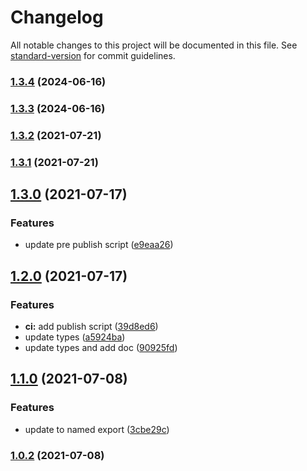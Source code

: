 # Changelog

All notable changes to this project will be documented in this file. See [standard-version](https://github.com/conventional-changelog/standard-version) for commit guidelines.

### [1.3.4](https://github.com/ramchaik/batch-promise/compare/v1.3.3...v1.3.4) (2024-06-16)

### [1.3.3](https://github.com/ramchaik/batch-promise/compare/v1.3.2...v1.3.3) (2024-06-16)

### [1.3.2](https://github.com/ramchaik/batch-promise/compare/v1.3.1...v1.3.2) (2021-07-21)

### [1.3.1](https://github.com/ramchaik/batch-promise/compare/v1.3.0...v1.3.1) (2021-07-21)

## [1.3.0](https://github.com/ramchaik/batch-promise/compare/v1.2.0...v1.3.0) (2021-07-17)


### Features

* update pre publish script ([e9eaa26](https://github.com/ramchaik/batch-promise/commit/e9eaa2656be80d8f3ca0765505e53dd044b10b9a))

## [1.2.0](https://github.com/ramchaik/batch-promise/compare/v1.1.0...v1.2.0) (2021-07-17)


### Features

* **ci:** add publish script ([39d8ed6](https://github.com/ramchaik/batch-promise/commit/39d8ed60f9c24fd8038956b4f45ff0088aa91859))
* update types ([a5924ba](https://github.com/ramchaik/batch-promise/commit/a5924ba8bc47c4eef63ef7ae033b12abae1cee0d))
* update types and add doc ([90925fd](https://github.com/ramchaik/batch-promise/commit/90925fd4e960561358ba64e5bc6e055d6b9f0064))

## [1.1.0](https://github.com/ramchaik/batch-promise/compare/v1.0.2...v1.1.0) (2021-07-08)


### Features

* update to named export ([3cbe29c](https://github.com/ramchaik/batch-promise/commit/3cbe29cc5a0eb8a1ea3259f30081e7e11f3228dd))

### [1.0.2](https://github.com/ramchaik/batch-promise/compare/v1.0.1...v1.0.2) (2021-07-08)
